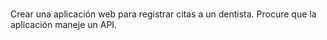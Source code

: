 # 

Crear una aplicación web para registrar citas a un dentista. Procure que la aplicación maneje un API.